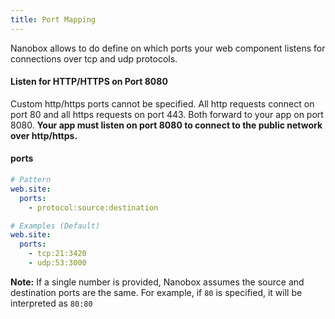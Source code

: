```yaml
---
title: Port Mapping
---
```


Nanobox allows to do define on which ports your web component listens for connections over tcp and udp protocols.

#### Listen for HTTP/HTTPS on Port 8080
Custom http/https ports cannot be specified. All http requests connect on port 80 and all https requests on port 443. Both forward to your app on port 8080. **Your app must listen on port 8080 to connect to the public network over http/https.**

#### ports
```yaml
# Pattern
web.site:
  ports:
    - protocol:source:destination

# Examples (Default)
web.site:
  ports:
    - tcp:21:3420
    - udp:53:3000
```

**Note:** If a single number is provided, Nanobox assumes the source and destination ports are the same. For example, if `80` is specified, it will be interpreted as `80:80`
